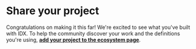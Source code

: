# Share your project

Congratulations on making it this far! We're excited to see what you've built with IDX. To help the community discover your work and the definitions you're using, **[add your project to the ecosystem page](https://github.com/ceramicstudio/idx-docs/edit/main/docs/learn/ecosystem.md)**.
